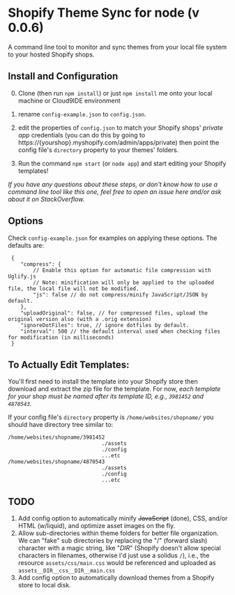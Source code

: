 Shopify Theme Sync for node (v 0.0.6)
==================

A command line tool to monitor and sync themes from your local file system to your hosted Shopify shops.


## Install and Configuration

 0. Clone (then run `npm install`) or just `npm install` me onto your local machine or Cloud9IDE environment

 1. rename `config-example.json` to `config.json`.

 2. edit the properties of `config.json` to match your Shopify shops' *private app* credentials (you can do this by going to https://{yourshop}.myshopify.com/admin/apps/private) then point the config file's `directory` property to your themes' folders.

 3. Run the command `npm start` (or `node app`) and start editing your Shopify templates!

*If you have any questions about these steps, or don't know how to use a command line tool like this one, feel free to open an issue here and/or ask about it on StackOverflow.*

## Options

Check `config-example.json` for examples on applying these options. The defaults are:

```
 {
 	"compress": {
 		// Enable this option for automatic file compression with Uglify.js
 		// Note: minification will only be applied to the uploaded file, the local file will not be modified.
 		"js": false // do not compress/minify JavaScript/JSON by default.
 	},
 	"uploadOriginal": false, // for compressed files, upload the original version also (with a .orig extension)
 	"ignoreDotFiles": true, // ignore dotfiles by default.
 	"interval": 500 // the default interval used when checking files for modification (in milliseconds)
 }
```

## To Actually Edit Templates:

You'll first need to install the template into your Shopify store then download and extract the zip file for the template.
For now, *each template for your shop *must* be named after its template ID, e.g., `3981452` and `4870543`.*

If your config file's `directory` property is `/home/websites/shopname/` you should have directory tree similar to:


    /home/websites/shopname/3981452
                                  ./assets
                                  ./config
                                  ...etc
    /home/websites/shopname/4870543
                                  ./assets
                                  ./config
                                  ...etc

## TODO

 1. Add config option to automatically minify ~~JavaScript~~ (done), CSS, and/or HTML (w/liquid), and optimize asset images on the fly.
 2. Allow sub-directories within theme folders for better file organization. We can "fake" sub directories by replacing the "/" (forward slash) character with a magic string, like "_DIR_" (Shopify doesn't allow special characters in filenames, otherwise I'd just use a solidus `/`), i.e., the resource `assets/css/main.css` would be referenced and uploaded as `assets__DIR__css__DIR__main.css`
 3. Add config option to automatically download themes from a Shopify store to local disk.
